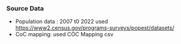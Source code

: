 ### Source Data

- Population data : 2007 t0 2022 used https://www2.census.gov/programs-surveys/popest/datasets/
- CoC mapping: used COC Mapping csv 
